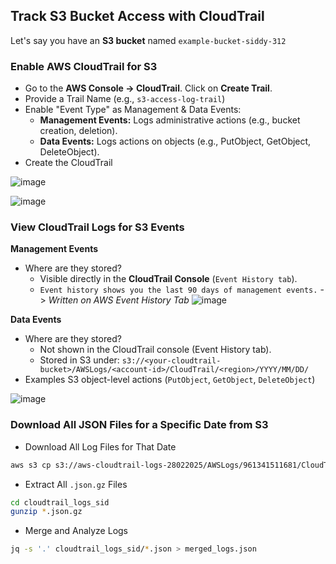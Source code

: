 ## Track S3 Bucket Access with CloudTrail ##

Let's say you have an **S3 bucket** named `example-bucket-siddy-312`

### Enable AWS CloudTrail for S3 ###
- Go to the **AWS Console → CloudTrail**. Click on **Create Trail**.
- Provide a Trail Name (e.g., `s3-access-log-trail`)
- Enable "Event Type" as Management & Data Events:
    - **Management Events:** Logs administrative actions (e.g., bucket creation, deletion).
    - **Data Events:** Logs actions on objects (e.g., PutObject, GetObject, DeleteObject).
- Create the CloudTrail

![image](https://github.com/user-attachments/assets/1d7078fb-92e7-4f16-9b3b-6f05833e8915)

![image](https://github.com/user-attachments/assets/b34daa5c-5f04-4745-a6cb-0798247d3098)

### View CloudTrail Logs for S3 Events ###

**Management Events**
- Where are they stored?
    - Visible directly in the **CloudTrail Console** (`Event History tab`).
    - `Event history shows you the last 90 days of management events.` -> *Written on AWS Event History Tab*
![image](https://github.com/user-attachments/assets/2cbf58fe-4a05-4cbd-b975-88d14f4acbf8)

**Data Events**
- Where are they stored?
    - Not shown in the CloudTrail console (Event History tab).
    - Stored in S3 under: `s3://<your-cloudtrail-bucket>/AWSLogs/<account-id>/CloudTrail/<region>/YYYY/MM/DD/`
- Examples S3 object-level actions (`PutObject`, `GetObject`, `DeleteObject`)

![image](https://github.com/user-attachments/assets/80bda5ce-962a-4a87-bb1e-08ee67dec1c2)

### Download All JSON Files for a Specific Date from S3 ###

- Download All Log Files for That Date
```bash
aws s3 cp s3://aws-cloudtrail-logs-28022025/AWSLogs/961341511681/CloudTrail/us-east-1/2025/02/28 ./cloudtrail_logs_sid/ --recursive
```

- Extract All `.json.gz` Files
```bash
cd cloudtrail_logs_sid
gunzip *.json.gz
```

- Merge and Analyze Logs
```bash
jq -s '.' cloudtrail_logs_sid/*.json > merged_logs.json
```



